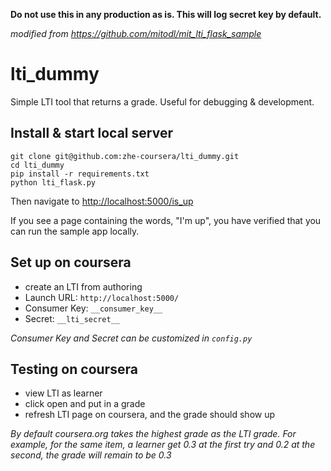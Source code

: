**Do not use this in any production as is. This will log secret key by default.**

*modified from https://github.com/mitodl/mit_lti_flask_sample*

# lti_dummy
Simple LTI tool that returns a grade. Useful for debugging &amp; development.

## Install & start local server
```
git clone git@github.com:zhe-coursera/lti_dummy.git
cd lti_dummy
pip install -r requirements.txt
python lti_flask.py
```

Then navigate to [http://localhost:5000/is_up](http://localhost:5000/is_up)

If you see a page containing the words, "I'm up", you have verified that you
can run the sample app locally.

## Set up on coursera
* create an LTI from authoring
* Launch URL: `http://localhost:5000/`
* Consumer Key: `__consumer_key__`
* Secret: `__lti_secret__`

*Consumer Key and Secret can be customized in `config.py`*

## Testing on coursera
* view LTI as learner
* click open and put in a grade
* refresh LTI page on coursera, and the grade should show up

*By default coursera.org takes the highest grade as the LTI grade. For example, for the same item, a learner get 0.3 at the first try and 0.2 at the second, the grade will remain to be 0.3*
